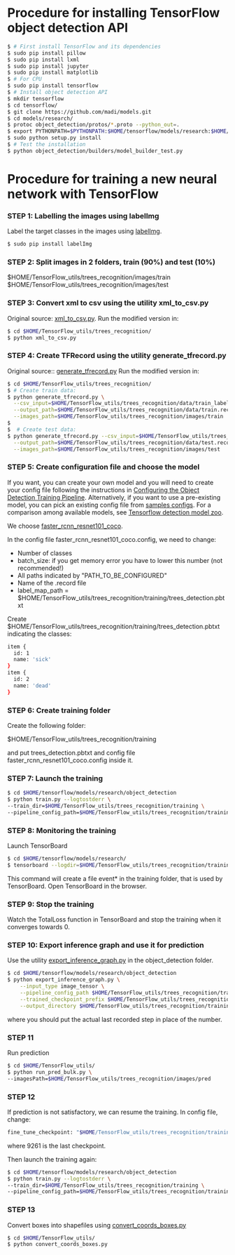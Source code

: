 
# Procedure for installing TensorFlow object detection API

```sh
$ # First install TensorFlow and its dependencies
$ sudo pip install pillow
$ sudo pip install lxml
$ sudo pip install jupyter
$ sudo pip install matplotlib
$ # For CPU
$ sudo pip install tensorflow
$ # Install object detection API
$ mkdir tensorflow
$ cd tensorflow/
$ git clone https://github.com/madi/models.git
$ cd models/research/
$ protoc object_detection/protos/*.proto --python_out=.
$ export PYTHONPATH=$PYTHONPATH:$HOME/tensorflow/models/research:$HOME/tensorflow/models/research/slim
$ sudo python setup.py install
$ # Test the installation
$ python object_detection/builders/model_builder_test.py
```


# Procedure for training a new neural network with TensorFlow

### STEP 1: Labelling the images using labelImg

Label the target classes in the images using 
[labelImg](https://github.com/tzutalin/labelImg).

```sh
$ sudo pip install labelImg
```

### STEP 2: Split images in 2 folders, train (90%) and test (10%)
$HOME/TensorFlow_utils/trees_recognition/images/train
$HOME/TensorFlow_utils/trees_recognition/images/test

### STEP 3: Convert xml to csv using the utility xml_to_csv.py
Original source: [xml_to_csv.py](https://github.com/datitran/raccoon_dataset/blob/master/xml_to_csv.py).
Run the modified version in:

```sh
$ cd $HOME/TensorFlow_utils/trees_recognition/
$ python xml_to_csv.py
```

### STEP 4: Create TFRecord using the utility generate_tfrecord.py
Original source:: [generate_tfrecord.py](https://github.com/datitran/raccoon_dataset/blob/master/generate_tfrecord.py)
Run the modified version in:

```sh
$ cd $HOME/TensorFlow_utils/trees_recognition/
$ # Create train data:
$ python generate_tfrecord.py \
  --csv_input=$HOME/TensorFlow_utils/trees_recognition/data/train_labels.csv  \
  --output_path=$HOME/TensorFlow_utils/trees_recognition/data/train.record \
  --images_path=$HOME/TensorFlow_utils/trees_recognition/images/train
$ 
$  # Create test data:
$ python generate_tfrecord.py --csv_input=$HOME/TensorFlow_utils/trees_recognition/data/test_labels.csv  \
  --output_path=$HOME/TensorFlow_utils/trees_recognition/data/test.record \
  --images_path=$HOME/TensorFlow_utils/trees_recognition/images/test
```

### STEP 5: Create configuration file and choose the model

If you want, you can create your own model and you will need to create 
your config file following the instructions in [Configuring the Object 
Detection Training Pipeline](https://github.com/tensorflow/models/blob/master/research/object_detection/g3doc/configuring_jobs.md).
Alternatively, if you want to use a pre-existing model, you can pick an 
existing config file from [samples configs](https://github.com/tensorflow/models/tree/master/research/object_detection/samples/configs).
For a comparison among available models, see [Tensorflow detection model 
zoo](https://github.com/tensorflow/models/blob/master/research/object_detection/g3doc/detection_model_zoo.md).

We choose 
[faster_rcnn_resnet101_coco](http://download.tensorflow.org/models/object_detection/faster_rcnn_resnet101_coco_2017_11_08.tar.gz).

In the config file faster_rcnn_resnet101_coco.config, we need to change:

* Number of classes
* batch_size: if you get memory error you have to lower this number (not recommended!)
* All paths indicated by "PATH_TO_BE_CONFIGURED"
* Name of the .record file
* label_map_path = $HOME/TensorFlow_utils/trees_recognition/training/trees_detection.pbtxt

Create $HOME/TensorFlow_utils/trees_recognition/training/trees_detection.pbtxt 
indicating the classes:

```sh
item {
  id: 1
  name: 'sick'
}
item {
  id: 2
  name: 'dead'
}
```

### STEP 6: Create training folder

Create the following folder:

$HOME/TensorFlow_utils/trees_recognition/training

and put trees_detection.pbtxt and config file faster_rcnn_resnet101_coco.config
inside it.


### STEP 7: Launch the training

```sh
$ cd $HOME/tensorflow/models/research/object_detection
$ python train.py --logtostderr \
--train_dir=$HOME/TensorFlow_utils/trees_recognition/training \
--pipeline_config_path=$HOME/TensorFlow_utils/trees_recognition/training/faster_rcnn_resnet101_coco.config
```

### STEP 8: Monitoring the training

Launch TensorBoard

```sh
$ cd $HOME/tensorflow/models/research/
$ tensorboard --logdir=$HOME/TensorFlow_utils/trees_recognition/training/

```

This command will create a file event* in the training folder, that is 
used by TensorBoard.
Open TensorBoard in the browser.

### STEP 9: Stop the training

Watch the TotalLoss function in TensorBoard and stop the training when it
converges towards 0.

### STEP 10: Export inference graph and use it for prediction

Use the utility 
[export_inference_graph.py](https://github.com/tensorflow/models/blob/master/research/object_detection/export_inference_graph.py) 
in the object_detection folder.

```sh
$ cd $HOME/tensorflow/models/research/object_detection
$ python export_inference_graph.py \
    --input_type image_tensor \
    --pipeline_config_path $HOME/TensorFlow_utils/trees_recognition/training/faster_rcnn_resnet101_coco.config \
    --trained_checkpoint_prefix $HOME/TensorFlow_utils/trees_recognition/training/model.ckpt-42845 \
    --output_directory $HOME/TensorFlow_utils/trees_recognition/training/tree_detection_graph
```

where you should put the actual last recorded step in place of the number. 

### STEP 11

Run prediction

```sh
$ cd $HOME/TensorFlow_utils/
$ python run_pred_bulk.py \
--imagesPath=$HOME/TensorFlow_utils/trees_recognition/images/pred
```

### STEP 12

If prediction is not satisfactory, we can resume the training. In config 
file, change:

```sh
fine_tune_checkpoint: "$HOME/TensorFlow_utils/trees_recognition/training/model.ckpt-9261"
```
where 9261 is the last checkpoint.

Then launch the training again:

```sh
$ cd $HOME/tensorflow/models/research/object_detection
$ python train.py --logtostderr \
--train_dir=$HOME/TensorFlow_utils/trees_recognition/training \
--pipeline_config_path=$HOME/TensorFlow_utils/trees_recognition/training/faster_rcnn_resnet101_coco.config
```

### STEP 13

Convert boxes into shapefiles using 
[convert_coords_boxes.py](https://github.com/madi/geo_tensorflow/blob/master/convert_coords_boxes.py)

```sh
$ cd $HOME/TensorFlow_utils/
$ python convert_coords_boxes.py
```
